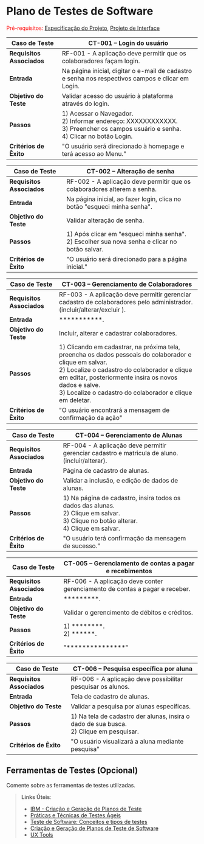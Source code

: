 # Plano de Testes de Software

<span style="color:red">Pré-requisitos: <a href="2-Especificação do Projeto.md"> Especificação do Projeto</a></span>, <a href="3-Projeto de Interface.md"> Projeto de Interface</a>

|Caso de Teste |CT-001 – Login do usuário |
|--------------------|-----------------------------------------------------------------------------------------------------------------------|
|**Requisitos Associados** | RF-001 - A aplicação deve permitir que os colaboradores façam login.|
|**Entrada** | Na página inicial, digitar o e-mail de cadastro e senha nos respectivos campos e clicar em Login. |
|**Objetivo do Teste** | Validar acesso do usuário à plataforma através do login. |
|**Passos** | 1) Acessar o Navegador. <br>2) Informar endereço: XXXXXXXXXXXX. <br>3) Preencher os campos usuário e senha.<br>4) Clicar no botão Login. |
|**Critérios de Êxito** | "O usuário será direcionado à homepage e terá acesso ao Menu." |

|Caso de Teste |CT-002 – Alteração de senha |
|--------------------|-----------------------------------------------------------------------------------------------------------------------|
|**Requisitos Associados** | RF-002 - A aplicação deve permitir que os colaboradores alterem a senha.|
|**Entrada** | Na página inicial, ao fazer login, clica no botão "esqueci minha senha". |
|**Objetivo do Teste** | Validar alteração de senha. |
|**Passos** | 1) Após clicar em "esqueci minha senha". <br>2) Escolher sua nova senha e clicar no botão salvar.
|**Critérios de Êxito** | "O usuário será direcionado para a página inicial." |

|Caso de Teste |CT-003 – Gerenciamento de Colaboradores |
|--------------------|-----------------------------------------------------------------------------------------------------------------------|
|**Requisitos Associados** | RF-003 - A aplicação deve permitir gerenciar cadastro de colaboradores pelo administrador. (incluir/alterar/excluir ).|
|**Entrada** | ***********. |
|**Objetivo do Teste** | Incluir, alterar e cadastrar colaboradores. |
|**Passos** | 1) Clicando em cadastrar, na próxima tela, preencha os dados pessoais do colaborador e clique em salvar. <br>2) Localize o cadastro do colaborador e clique em editar, posteriormente insira os novos dados e salve. <br>3) Localize o cadastro do colaborador e clique em deletar.
|**Critérios de Êxito** | "O usuário encontrará a mensagem de confirmação da ação" |

|Caso de Teste |CT-004 – Gerenciamento de Alunas |
|--------------------|-----------------------------------------------------------------------------------------------------------------------|
|**Requisitos Associados** | RF-004 - A aplicação deve permitir gerenciar cadastro e matricula de aluno. (incluir/alterar).|
|**Entrada** | Página de cadastro de alunas. |
|**Objetivo do Teste** | Validar a inclusão, e edição de dados de alunas.|
|**Passos** | 1) Na página de cadastro, insira todos os dados das alunas. <br>2) Clique em salvar. <br>3) Clique no botão alterar. <br>4) Clique em salvar.
|**Critérios de Êxito** | "O usuário terá confirmação da mensagem de sucesso." |

|Caso de Teste |CT-005 – Gerenciamento de contas a pagar e recebimentos |
|--------------------|-----------------------------------------------------------------------------------------------------------------------|
|**Requisitos Associados** | RF-006 - 	A aplicação deve conter gerenciamento de contas a pagar e receber.|
|**Entrada** | *********. |
|**Objetivo do Teste** | Validar o gerencimento de débitos e créditos. |
|**Passos** | 1) ********. <br>2) ******.
|**Critérios de Êxito** | "***************" |

|Caso de Teste |CT-006 – Pesquisa específica por aluna |
|--------------------|-----------------------------------------------------------------------------------------------------------------------|
|**Requisitos Associados** | RF-006 - A aplicação deve possibilitar pesquisar os alunos.|
|**Entrada** | Tela de cadastro de alunas. |
|**Objetivo do Teste** | Validar a pesquisa por alunas específicas. |
|**Passos** | 1) Na tela de cadastro der alunas, insira o dado de sua busca. <br>2) Clique em pesquisar.
|**Critérios de Êxito** | "O usuário visualizará a aluna mediante pesquisa" |

 
## Ferramentas de Testes (Opcional)

Comente sobre as ferramentas de testes utilizadas.
 
> **Links Úteis**:
> - [IBM - Criação e Geração de Planos de Teste](https://www.ibm.com/developerworks/br/local/rational/criacao_geracao_planos_testes_software/index.html)
> - [Práticas e Técnicas de Testes Ágeis](http://assiste.serpro.gov.br/serproagil/Apresenta/slides.pdf)
> - [Teste de Software: Conceitos e tipos de testes](https://blog.onedaytesting.com.br/teste-de-software/)
> - [Criação e Geração de Planos de Teste de Software](https://www.ibm.com/developerworks/br/local/rational/criacao_geracao_planos_testes_software/index.html)
> - [UX Tools](https://uxdesign.cc/ux-user-research-and-user-testing-tools-2d339d379dc7)

